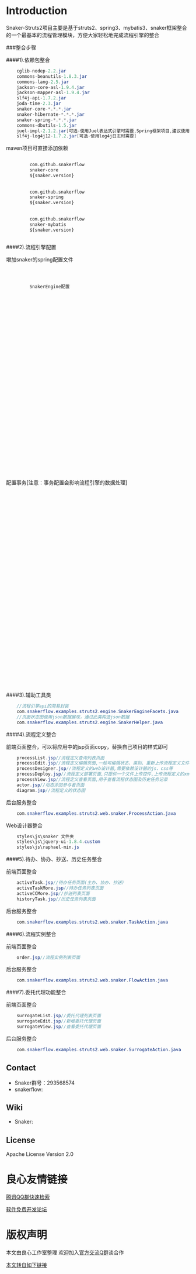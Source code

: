 Introduction
==========

Snaker-Struts2项目主要是基于struts2、spring3、mybatis3、snaker框架整合的一个最基本的流程管理模块，方便大家轻松地完成流程引擎的整合

###整合步骤

####1).依赖包整合

```java
    cglib-nodep-2.2.jar
	commons-beanutils-1.8.3.jar
	commons-lang-2.5.jar
	jackson-core-asl-1.9.4.jar
	jackson-mapper-asl-1.9.4.jar
	slf4j-api-1.7.2.jar
    joda-time-2.3.jar
	snaker-core-*.*.*.jar
    snaker-hibernate-*.*.*.jar
    snaker-spring-*.*.*.jar
    commons-dbutils-1.5.jar
    juel-impl-2.1.2.jar[可选-使用Juel表达式引擎时需要,Spring框架项目,建议使用SpelExpression]
    slf4j-log4j12-1.7.2.jar[可选-使用log4j日志时需要]
```

maven项目可直接添加依赖

```xml
	 
		 com.github.snakerflow 
		 snaker-core 
		 ${snaker.version} 
	 
	 
		 com.github.snakerflow 
		 snaker-spring 
		 ${snaker.version} 
	 
	 
		 com.github.snakerflow 
		 snaker-mybatis 
		 ${snaker.version} 
	 
```

####2).流程引擎配置

增加snaker的spring配置文件

```xml
     
     

    	 SnakerEngine配置  
    	 
    		 
    		 
    		 
    		 
    		 
    	 

		 
			 
		 

    	 
    		 
    		 
    	 
    	 
    		 
    	 
    	 
    		 
    	 
    	 
    		 
    	 
    	 
    		 
    	 

    	 
    	 
    	 
    	 
     
```

配置事务[注意：事务配置会影响流程引擎的数据处理]

```xml
     
	 
		 
	 

	 
		 
			 
			 
			 
			 
			 
			 
			 
			 
			 
			 
			 
			 
			 
			 
			 

 			 
			 
			 
			 
			 
			 
		 
	 

	 
		 
	 
	 
```

####3).辅助工具类
```java
	//流程引擎api的简易封装
	com.snakerflow.examples.struts2.engine.SnakerEngineFacets.java
    //页面状态图使用json数据展现，通过此类构造json数据
    com.snakerflow.examples.struts2.engine.SnakerHelper.java
```

####4).流程定义整合

前端页面整合，可以将应用中的jsp页面copy，替换自己项目的样式即可
```java
    processList.jsp//流程定义查询列表页面
    processEdit.jsp//流程定义编辑页面,一般可编辑状态、类别、重新上传流程定义文件
    processDesigner.jsp//流程定义的web设计器,需要依赖设计器的js、css等
    processDeploy.jsp//流程定义部署页面,只提供一个文件上传控件,上传流程定义的xml文件
    processView.jsp//流程定义查看页面,用于查看流程状态图及历史任务记录
    actor.jsp//动态添加参与者页面
    diagram.jsp//流程定义的状态图
```

后台服务整合
```java
    com.snakerflow.examples.struts2.web.snaker.ProcessAction.java
```

Web设计器整合
```java
    styles\js\snaker 文件夹
    styles\js\jquery-ui-1.8.4.custom
    styles\js\raphael-min.js
```

####5).待办、协办、抄送、历史任务整合

前端页面整合
```java
	activeTask.jsp//待办任务页面(主办、协办、抄送)
    activeTaskMore.jsp//待办任务列表页面
    activeCCMore.jsp//抄送列表页面
    historyTask.jsp//历史任务列表页面
```

后台服务整合
```java
	com.snakerflow.examples.struts2.web.snaker.TaskAction.java
```

####6).流程实例整合

前端页面整合
```java
	order.jsp//流程实例列表页面
```

后台服务整合
```java
	com.snakerflow.examples.struts2.web.snaker.FlowAction.java
```

####7).委托代理功能整合

前端页面整合
```java
	surrogateList.jsp//委托代理列表页面
    surrogateEdit.jsp//新增委托代理页面
    surrogateView.jsp//查看委托代理页面
```

后台服务整合
```java
	com.snakerflow.examples.struts2.web.snaker.SurrogateAction.java
```


Contact
-----
* Snaker群号：293568574
* snakerflow:  

Wiki
----
* Snaker: 

License
-----
Apache License Version 2.0  





 # 良心友情链接

[腾讯QQ群快速检索](http://u.720life.cn/s/8cf73f7c)

[软件免费开发论坛](http://u.720life.cn/s/bbb01dc0)

# 版权声明 

本文由良心工作室整理 欢迎加入[官方交流Q群](https://u.720life.cn/s/f2316816)谈合作

[本文转自如下链接](http://u.720life.cn/g/2e71d0f0a5c601172267ba20d3a43c6e5211a68cdbfd025310c21a8fe11c23d82f19114c46acf270f6c4ef02cde4aac88e44da8809b203b81a61ae64a13b5f0b74be3798595718bfc6151291dabd9ad6)